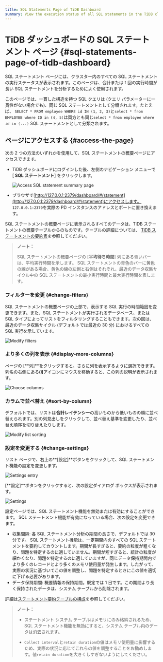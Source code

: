 ```yaml
---
title: SQL Statements Page of TiDB Dashboard
summary: View the execution status of all SQL statements in the TiDB cluster.
---
```


# TiDB ダッシュボードの SQL ステートメント ページ {#sql-statements-page-of-tidb-dashboard}

SQL ステートメント ページには、クラスター内のすべての SQL ステートメントの実行ステータスが表示されます。このページは、合計または 1 回の実行時間が長い SQL ステートメントを分析するためによく使用されます。

このページでは、一貫した構造を持つ SQL クエリは (クエリ パラメーターに一貫性がない場合でも)、同じ SQL ステートメントとして分類されます。たとえば、 `SELECT * FROM employee WHERE id IN (1, 2, 3)`と`select * from EMPLOYEE where ID in (4, 5)`は両方とも同じ`select * from employee where id in (...)` SQL ステートメントとして分類されます。

## ページにアクセスする {#access-the-page}

次の 2 つの方法のいずれかを使用して、SQL ステートメントの概要ページにアクセスできます。

-   TiDB ダッシュボードにログインした後、左側のナビゲーション メニューで [ **SQL ステートメント**] をクリックします。

    ![Access SQL statement summary page](https://docs-download.pingcap.com/media/images/docs/dashboard/dashboard-statement-access.png)

-   ブラウザで[http://127.0.0.1:2379/dashboard/#/statement](http://127.0.0.1:2379/dashboard/#/statement)にアクセスします。 `127.0.0.1:2379`を実際の PD インスタンスのアドレスとポートに置き換えます。

SQL ステートメントの概要ページに表示されるすべてのデータは、TiDB ステートメントの概要テーブルからのものです。テーブルの詳細については、 [TiDB ステートメントの要約表](/statement-summary-tables.md)を参照してください。

> **ノート：**
>
> SQL ステートメントの概要ページの [**平均待ち時間**] 列にある青いバーは、平均実行時間を示します。 SQL ステートメントの青色のバーに黄色の線がある場合、黄色の線の左側と右側はそれぞれ、最近のデータ収集サイクル中の SQL ステートメントの最小実行時間と最大実行時間を表します。

### フィルターを変更 {#change-filters}

SQL ステートメントの概要ページの上部で、表示する SQL 実行の時間範囲を変更できます。また、SQL ステートメントが実行されるデータベース、または SQL タイプによってリストをフィルタリングすることもできます。次の図は、最近のデータ収集サイクル (デフォルトでは最近の 30 分) におけるすべての SQL 実行を示しています。

![Modify filters](https://docs-download.pingcap.com/media/images/docs/dashboard/dashboard-statement-filter-options.png)

### より多くの列を表示 {#display-more-columns}

ページの [**列]**をクリックすると、さらに列を表示するように選択できます。列名の右側にある<strong>(i)</strong>アイコンにマウスを移動すると、この列の説明が表示されます。

![Choose columns](https://docs-download.pingcap.com/media/images/docs/dashboard/dashboard-statement-columns-selector.png)

### カラムで並べ替え {#sort-by-column}

デフォルトでは、リストは**合計レイテンシー**の高いものから低いものの順に並べ替えられます。別の列見出しをクリックして、並べ替え基準を変更したり、並べ替え順序を切り替えたりします。

![Modify list sorting](https://docs-download.pingcap.com/media/images/docs/dashboard/dashboard-statement-change-order.png)

### 設定を変更する {#change-settings}

リスト ページで、右上の**[設定]**ボタンをクリックして、SQL ステートメント機能の設定を変更します。

![Settings entry](https://docs-download.pingcap.com/media/images/docs/dashboard/dashboard-statement-setting-entry.png)

[**設定]**ボタンをクリックすると、次の設定ダイアログ ボックスが表示されます。

![Settings](https://docs-download.pingcap.com/media/images/docs/dashboard/dashboard-statement-settings.png)

設定ページでは、SQL ステートメント機能を無効または有効にすることができます。 SQL ステートメント機能が有効になっている場合、次の設定を変更できます。

-   収集間隔: 各 SQL ステートメント分析の期間の長さで、デフォルトでは 30 分です。 SQL ステートメント機能は、一定期間内のすべての SQL ステートメントを要約してカウントします。期間が長すぎると、要約の粒度が粗くなり、問題を特定するのに適していません。期間が短すぎると、統計の粒度が細かくなり、問題を特定するのに適していますが、同じデータ保持期間内でより多くのレコードとより多くのメモリ使用量が発生します。したがって、実際の状況に基づいてこの値を調整し、問題を特定するときにこの値を適切に下げる必要があります。
-   データ保持期間: 概要情報の保持期間。既定では 1 日です。この期間より長く保持されたデータは、システム テーブルから削除されます。

詳細は[ステートメント要約テーブルの構成](/statement-summary-tables.md#parameter-configuration)を参照してください。

> **ノート：**
>
> -   ステートメント システム テーブルはメモリにのみ格納されるため、SQL ステートメント機能を無効にすると、システム テーブル内のデータは消去されます。
>
> -   `Collect interval`と`retain duration`の値はメモリ使用量に影響するため、実際の状況に応じてこれらの値を調整することをお勧めします。値`retain duration`を大きくしすぎないようにしてください。
